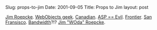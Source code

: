 Slug: props-to-jim
Date: 2001-09-05
Title: Props to Jim
layout: post

<a href="http://jim.roepcke.com/">Jim Roepcke</a>. <a href="http://jim.roepcke.com/">WebObjects geek</a>. <a href="http://jim.roepcke.com/">Canadian</a>. <a href="http://jim.roepcke.com/">ASP == Evil</a>. <a href="http://jim.roepcke.com/">Frontier</a>. <a href="http://jim.roepcke.com/">San Fransisco</a>. <a href="http://jim.roepcke.com/">Bandwidth</a>?!? <a href="http://jim.roepcke.com/">Jim &quot;WOda&quot; Roepcke</a>.

